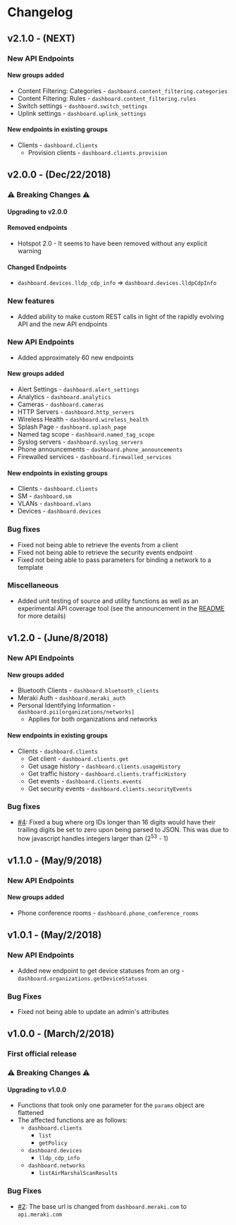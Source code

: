 # Changelog

## v2.1.0 - (NEXT)

### New API Endpoints
#### New groups added
* Content Filtering: Categories - `dashboard.content_filtering.categories`
* Content Filtering: Rules - `dashboard.content_filtering.rules`
* Switch settings - `dashboard.switch_settings`
* Uplink settings - `dashboard.uplink_settings`

#### New endpoints in existing groups
* Clients - `dashboard.clients`
  * Provision clients - `dashboard.clients.provision`

## v2.0.0 - (Dec/22/2018)

### :warning: Breaking Changes :warning:

#### Upgrading to v2.0.0

#### Removed endpoints
* Hotspot 2.0 - It seems to have been removed without any explicit warning

#### Changed Endpoints
* `dashboard.devices.lldp_cdp_info` => `dashboard.devices.lldpCdpInfo`

### New features

* Added ability to make custom REST calls in light of the rapidly evolving API and the new API endpoints

### New API Endpoints
* Added approximately 60 new endpoints

#### New groups added
* Alert Settings - `dashboard.alert_settings`
* Analytics - `dashboard.analytics`
* Cameras - `dashboard.cameras`
* HTTP Servers - `dashboard.http_servers`
* Wireless Health - `dashboard.wireless_health`
* Splash Page - `dashboard.splash_page`
* Named tag scope - `dashboard.named_tag_scope`
* Syslog servers - `dashboard.syslog_servers`
* Phone announcements - `dashboard.phone_announcements`
* Firewalled services - `dashboard.firewalled_services`

#### New endpoints in existing groups
* Clients - `dashboard.clients`
* SM - `dashboard.sm`
* VLANs - `dashboard.vlans`
* Devices - `dashboard.devices`

### Bug fixes
* Fixed not being able to retrieve the events from a client
* Fixed not being able to retrieve the security events endpoint
* Fixed not being able to pass parameters for binding a network to a template

### Miscellaneous
* Added unit testing of source and utility functions as well as an experimental API coverage tool (see the announcement in the [README](README.md) for more details)

## v1.2.0 - (June/8/2018)

### New API Endpoints
#### New groups added
* Bluetooth Clients - `dashboard.bluetooth_clients`
* Meraki Auth - `dashboard.meraki_auth`
* Personal Identifying Information - `dashboard.pii[organizations/networks]`
  * Applies for both organizations and networks

#### New endpoints in existing groups
* Clients - `dashboard.clients`
  * Get client - `dashboard.clients.get`
  * Get usage history - `dashboard.clients.usageHistory`
  * Get traffic history - `dashboard.clients.trafficHistory`
  * Get events - `dashboard.clients.events`
  * Get security events - `dashboard.clients.securityEvents`

### Bug fixes
* [#4](https://github.com/tejashah88/node-meraki-dashboard/issues/4): Fixed a bug where org IDs longer than 16 digits would have their trailing digits be set to zero upon being parsed to JSON. This was due to how javascript handles integers larger than (2<sup>53</sup> - 1)

## v1.1.0 - (May/9/2018)

### New API Endpoints
#### New groups added
* Phone conference rooms - `dashboard.phone_comference_rooms`

## v1.0.1 - (May/2/2018)

### New API Endpoints
* Added new endpoint to get device statuses from an org - `dashboard.organizations.getDeviceStatuses`

### Bug Fixes
* Fixed not being able to update an admin's attributes

## v1.0.0 - (March/2/2018)

### First official release

### :warning: Breaking Changes :warning:

#### Upgrading to v1.0.0

* Functions that took only one parameter for the `params` object are flattened
* The affected functions are as follows:
  * `dashboard.clients`
    * `list`
    * `getPolicy`
  * `dashboard.devices`
    * `lldp_cdp_info`
  * `dashboard.networks`
    * `listAirMarshalScanResults`

### Bug Fixes

* [#2](https://github.com/tejashah88/node-meraki-dashboard/issues/2): The base url is changed from `dashboard.meraki.com` to `api.meraki.com`
